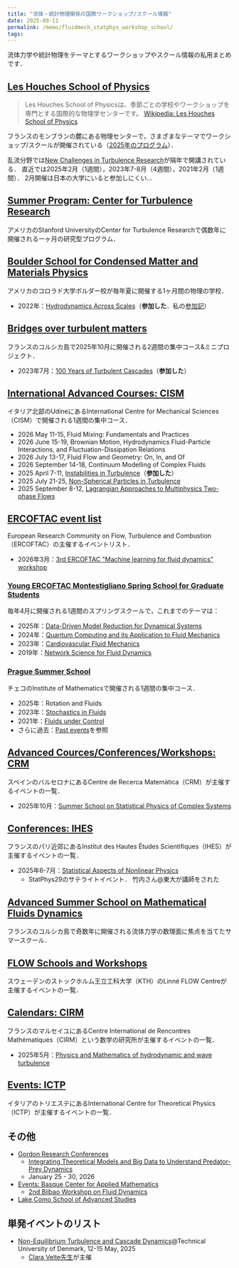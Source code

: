 ```yaml
---
title: "流体・統計物理関係の国際ワークショップ/スクール情報"
date: 2025-09-11
permalink: /memo/fluidmech_statphys_workshop_school/
tags:
---
```


流体力学や統計物理をテーマとするワークショップやスクール情報の私用まとめです．

## [Les Houches School of Physics](https://www.houches-school-physics.com/ecole-de-physique-des-houches/home-ecole-les-houches-1066564.kjsp)

> Les Houches School of Physicsは、季節ごとの学校やワークショップを専門とする国際的な物理学センターです。
> [Wikipedia: Les Houches School of Physics](https://en.wikipedia.org/wiki/Les_Houches_School_of_Physics)

フランスのモンブランの麓にある物理センターで，さまざまなテーマでワークショップ/スクールが開催されている（[2025年のプログラム](https://www.houches-school-physics.com/program/program-2025/)）．

乱流分野では[New Challenges in Turbulence Research](https://nctr.eu/index.php/en/)が隔年で開講されている．
直近では2025年2月（1週間），2023年7-8月（4週間），2021年2月（1週間）．
2月開催は日本の大学にいると参加しにくい...

## [Summer Program: Center for Turbulence Research](https://ctr.stanford.edu/summer-program)

アメリカのStanford UniversityのCenter for Turbulence Researchで偶数年に開催される一ヶ月の研究型プログラム．

## [Boulder School for Condensed Matter and Materials Physics](https://boulderschool.yale.edu/)

アメリカのコロラド大学ボルダー校が毎年夏に開催する1ヶ月間の物理の学校．

- 2022年：[Hydrodynamics Across Scales](https://boulderschool.yale.edu/2022/boulder-school-2022)（**参加した**．私の[参加記](https://ryo-araki.github.io//memo/2022_Boulder_school/)）

## [Bridges over turbulent matters](https://turbazur.github.io/cargese2025/)

フランスのコルシカ島で2025年10月に開催される2週間の集中コース&ミニプロジェクト．

- 2023年7月：[100 Years of Turbulent Cascades](https://univ-cotedazur.eu/events/turbulence-semester/summer-school)（**参加した**）

## [International Advanced Courses: CISM](https://cism.it/en/activities/courses/)

イタリア北部のUdineにあるInternational Centre for Mechanical Sciences（CISM）で開催される1週間の集中コース．

- 2026 May 11-15, Fluid Mixing: Fundamentals and Practices
- 2026 June 15-19, Brownian Motion, Hydrodynamics Fluid-Particle Interactions, and Fluctuation-Dissipation Relations
- 2026 July 13-17, Fluid Flow and Geometry: On, In, and Of
- 2026 September 14-18, Continuum Modelling of Complex Fluids
- 2025 April 7-11, [Instabilities in Turbulence](https://cism.it/en/activities/courses/C2501/)（**参加した**）
- 2025 July 21-25, [Non-Spherical Particles in Turbulence](https://cism.it/en/activities/courses/C2510/)
- 2025 September 8-12, [Lagrangian Approaches to Multiphysics Two-phase Flows​​​​​​​](https://cism.it/en/activities/courses/C2512/)

## [ERCOFTAC event list](https://www.ercoftac.org/events/events_list/)

European Research Community on Flow, Turbulence and Combustion（ERCOFTAC）の主催するイベントリスト．

- 2026年3月：[3rd ERCOFTAC "Machine learning for fluid dynamics" workshop](https://ml4fluids2026.github.io/)

### [Young ERCOFTAC Montestigliano Spring School for Graduate Students](https://www.ercoftac.org/about/young-ercoftac-spring-school-in-montestigliano/)

毎年4月に開催される1週間のスプリングスクールで，これまでのテーマは：

- 2025年：[Data-Driven Model Reduction for Dynamical Systems](https://www.ercoftac.org/events/ercoftac-montestigliano-spring-school-2025/)
- 2024年：[Quantum Computing and its Application to Fluid Mechanics](https://www.ercoftac.org/events/ercoftac-montestigliano-spring-school-2024/)
- 2023年：[Cardiovascular Fluid Mechanics](https://www.ercoftac.org/events/ercoftac-montestigliano-spring-school-2023/)
- 2019年：[Network Science for Fluid Dynamics](https://www.ercoftac.org/events/ercoftac_montestigliano_spring_school_2/)

### [Prague Summer School](https://prague-sum.com/)

チェコのInstitute of Mathematicsで開催される1週間の集中コース．

- 2025年：Rotation and Fluids
- 2023年：[Stochastics in Fluids](https://prague-sum.com/stochastics-in-fluids-august-21-august-25-2023/)
- 2021年：[Fluids under Control](https://prague-sum.com/fluids-under-control-august-2021/)
- さらに過去：[Past events](https://prague-sum.com/past-events/)を参照

## [Advanced Cources/Conferences/Workshops: CRM](https://www.crm.cat/workshops-conferences/)

スペインのバルセロナにあるCentre de Recerca Matemàtica（CRM）が主催するイベントの一覧．

- 2025年10月：[Summer School on Statistical Physics of Complex Systems](https://www.crm.cat/xiii-gefenol-summer-school-on-statistical-physics-of-complex-systems/)

<!--
- Stochastic thermodynamics: theory and experiments, Fèlix Ritort, Universitat de Barcelona
- Tutorial on Information Theory, Juan Manuel López, Instituto de Física de Cantabria
 -->

## [Conferences: IHES](https://www.ihes.fr/en/events/#conferences)

フランスのパリ近郊にあるInstitut des Hautes Études Scientifiques（IHES）が主催するイベントの一覧．

- 2025年6-7月：[Statistical Aspects of Nonlinear Physics](https://indico.math.cnrs.fr/event/12319/)
  - StatPhys29のサテライトイベント．
    竹内さん@東大が講師をされた

## [Advanced Summer School on Mathematical Fluids Dynamics](https://mfd.dma.ens.fr/)

フランスのコルシカ島で奇数年に開催される流体力学の数理面に焦点を当てたサマースクール．

## [FLOW Schools and Workshops](https://www.flow.kth.se/courses/previous-flow-schools-and-workshops-1.849666)

スウェーデンのストックホルム王立工科大学（KTH）のLinné FLOW Centreが主催するイベントの一覧．

## [Calendars: CIRM](https://www.cirm-math.com/calendars.html)

フランスのマルセイユにあるCentre International de Rencontres Mathématiques（CIRM）という数学の研究所が主催するイベントの一覧．

- 2025年5月：[Physics and Mathematics of hydrodynamic and wave turbulence](https://conferences.cirm-math.fr/3173.html)

## [Events: ICTP](https://www.ictp.it/home/scientific-calendar)

イタリアのトリエステにあるInternational Centre for Theoretical Physics（ICTP）が主催するイベントの一覧．

## その他

- [Gordon Research Conferences](https://www.grc.org/)
  - [Integrating Theoretical Models and Big Data to Understand Predator-Prey Dynamics](https://www.grc.org/predator-prey-interactions-conference/2026/default.aspx)
  - January 25 - 30, 2026
- [Events: Basque Center for Applied Mathematics](https://www.bcamath.org/en/news-events/events)
  - [2nd Bilbao Workshop on Fluid Dynamics](https://www.bcamath.org/events/2ndBiFluidDyn/en/)
- [Lake Como School of Advanced Studies](https://lakecomoschool.org/)

## 単発イベントのリスト

- [Non-Equilibrium Turbulence and Cascade Dynamics](https://www.conferencemanager.dk/phdsummerschoolnon-equilibriumturbulenceandcascadedynamics/conference)@Technical University of Denmark, 12-15 May, 2025
  - [Clara Velte先生](https://orbit.dtu.dk/en/persons/clara-marika-velte)が主催
